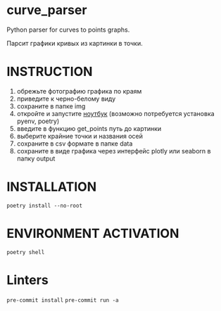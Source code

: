 # curve_parser
Python parser for curves to points graphs.

Парсит графики кривых из картинки в точки.

# INSTRUCTION
1. обрежьте фотографию графика по краям
2. приведите к черно-белому виду
3. сохраните в папке img
4. откройте и запустите [ноутбук](graph_reader.ipynb) (возможно потребуется установка pyenv, poetry)
5. введите в функцию get_points путь до картинки
6. выберите крайние точки и названия осей
7. сохраните в csv формате в папке data
8. сохраните в виде графика через интерфейс plotly или seaborn в папку output

# INSTALLATION

`poetry install --no-root`

# ENVIRONMENT ACTIVATION

`poetry shell`
# Linters

`pre-commit install`
`pre-commit run -a`
